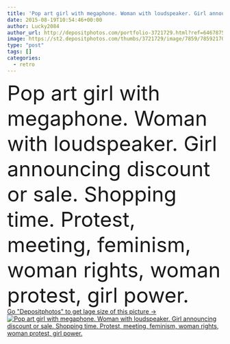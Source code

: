 ```yaml
---
title: 'Pop art girl with megaphone. Woman with loudspeaker. Girl announcing discount or sale. Shopping time. Protest, meeting, feminism, woman rights, woman protest, girl power.'
date: 2015-08-19T10:54:46+00:00
author: Lucky2084
author_url: http://depositphotos.com/portfolio-3721729.html?ref=64678756
image: https://st2.depositphotos.com/thumbs/3721729/image/7859/78592170/api_thumb_450.jpg?forcejpeg=true
type: "post"
tags: []
categories: 
  - retro
---
```

<div aling="center">
            <font size="60"> Pop art girl with megaphone. Woman with loudspeaker. Girl announcing discount or sale. Shopping time. Protest, meeting, feminism, woman rights, woman protest, girl power.</font>   
</div>
<div>
    <a href='https://depositphotos.com/78592170/stock-photo-pop-art-girl-with-megaphone.html?ref=64678756' target=_blank > Go "Depositphotos" to get lage size of this picture ->
        <img href='https://depositphotos.com/78592170/stock-photo-pop-art-girl-with-megaphone.html?ref=64678756' src='https://st2.depositphotos.com/3721729/7859/i/950/depositphotos_78592170-stock-photo-pop-art-girl-with-megaphone.jpg?forcejpeg=true' alt='Pop art girl with megaphone. Woman with loudspeaker. Girl announcing discount or sale. Shopping time. Protest, meeting, feminism, woman rights, woman protest, girl power.' >
    </a>
</div>
